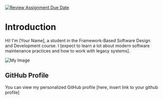 [![Review Assignment Due Date](https://classroom.github.com/assets/deadline-readme-button-22041afd0340ce965d47ae6ef1cefeee28c7c493a6346c4f15d667ab976d596c.svg)](https://classroom.github.com/a/0MOLbOcH)
# Introduction
Hi! I'm [Your Name], a student in the Framework-Based Software Design and Development course. 
I [expect to learn a lot about modern software maintenance practices and how to work with legacy systems].

![My Image](helloimage.jpg)  <!-- Link to the uploaded image -->

## GitHub Profile

You can view my personalized GitHub profile [here, insert link to your github profile]

